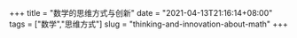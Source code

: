 +++
title = "数学的思维方式与创新"
date = "2021-04-13T21:16:14+08:00"
tags = ["数学","思维方式"]
slug = "thinking-and-innovation-about-math"
+++
